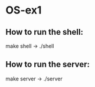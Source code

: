# OS-ex1

## How to run the shell:
  make shell -> ./shell


## How to run the server:
  make server -> ./server
